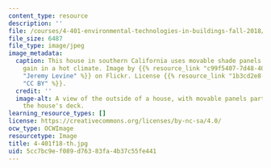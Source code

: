 ```yaml
---
content_type: resource
description: ''
file: /courses/4-401-environmental-technologies-in-buildings-fall-2018/5cc7bc9ef089d76383fa4b37c55fe441_4-401f18-th.jpg
file_size: 6487
file_type: image/jpeg
image_metadata:
  caption: This house in southern California uses movable shade panels to reduce solar
    gain in a hot climate. Image by {{% resource_link "c99f5407-7d48-4076-86f2-f590ac90ebdc"
    "Jeremy Levine" %}} on Flickr. License {{% resource_link "1b3cd2e8-2bc5-4e97-94cf-c0f8589e089f"
    "CC BY" %}}.
  credit: ''
  image-alt: A view of the outside of a house, with movable panels partly shading
    the house's deck.
learning_resource_types: []
license: https://creativecommons.org/licenses/by-nc-sa/4.0/
ocw_type: OCWImage
resourcetype: Image
title: 4-401f18-th.jpg
uid: 5cc7bc9e-f089-d763-83fa-4b37c55fe441
---
```


